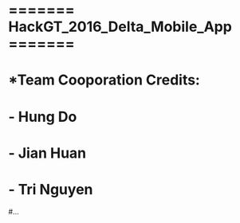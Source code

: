 # ======= HackGT_2016_Delta_Mobile_App =======

# *Team Cooporation Credits:
#   - Hung Do
#   - Jian Huan
#   - Tri Nguyen
#...

